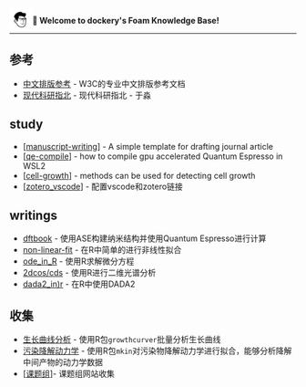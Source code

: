 
<img src="attachments/2021-11-14-19-05-29.png" width=40 align="left">

**👋 Welcome to dockery's Foam Knowledge Base!**

------

## 参考

- [中文排版参考](https://www.w3.org/TR/clreq/) - W3C的专业中文排版参考文档
- [现代科研指北](https://bookdown.org/yufree/sciguide/) - 现代科研指北 - 于淼

## study

- [[manuscript-writing]] - A simple template for drafting journal article
- [[qe-compile]] - how to compile gpu accelerated Quantum Espresso in WSL2
- [[cell-growth]] - methods can be used for detecting cell growth
- [[zotero_vscode]] - 配置vscode和zotero链接

## writings

- [dftbook](writes/dftbook.html) - 使用ASE构建纳米结构并使用Quantum Espresso进行计算
- [non-linear-fit](writes/non-linear_in_R.html) - 在R中简单的进行非线性拟合
- [ode_in_R](writes/odeinR.html) - 使用R求解微分方程
- [2dcos/cds](writes/2dcos.html) - 使用R进行二维光谱分析
- [dada2_in)r](writes/using_DADA2_in_r.html) - 在R中使用DADA2

## 收集

- [生长曲线分析](https://cran.r-project.org/web/packages/growthcurver/vignettes/Growthcurver-vignette.html) - 使用R包`growthcurver`批量分析生长曲线
- [污染降解动力学](https://cran.r-project.org/web/packages/mkin/vignettes/mkin.html) - 使用R包`mkin`对污染物降解动力学进行拟合，能够分析降解中间产物的动力学数据
- [[课题组]]- 课题组网站收集

[//begin]: # "Autogenerated link references for markdown compatibility"
[manuscript-writing]: docs/md_files/manuscript-writing.md "manuscript-writing"
[qe-compile]: docs/md_files/qe-compile.md "qe-compile"
[cell-growth]: docs/md_files/cell-growth.md "cell-growth"
[zotero_vscode]: docs/md_files/zotero_vscode.md "zotero_vscode"
[课题组]: docs/md_files/课题组.md "课题组"
[//end]: # "Autogenerated link references"